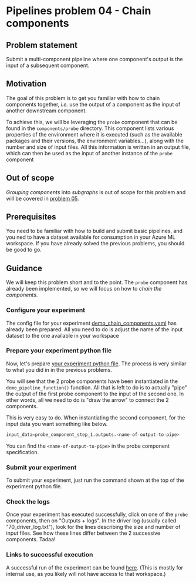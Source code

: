 # Pipelines problem 04 - Chain components

## Problem statement
Submit a multi-component pipeline where one component's output is the input of a subsequent component.

## Motivation
The goal of this problem is to get you familiar with how to chain components together, _i.e._ use the output of a component as the input of another downstream component. 

To achieve this, we will be leveraging the `probe` component that can be found in the `components/probe` directory. This component lists various properties of the environment where it is executed (such as the available packages and their versions, the environment variables...), along with the number and size of input files. All this information is written in an output file, which can then be used as the input of another instance of the `probe` component

## Out of scope
_Grouping components_ into _subgraphs_ is out of scope for this problem and will be covered in [problem 05](./pipelines-05.md).

## Prerequisites
You need to be familiar with how to build and submit basic pipelines, and you ned to have a dataset available for consumption in your Azure ML workspace. If you have already solved the previous problems, you should be good to go.

## Guidance

We will keep this problem short and to the point. The `probe` component has already been implemented, so we will focus on how to _chain the components_.

### Configure your experiment

The config file for your experiment [demo_chain_components.yaml](../../shrike-examples/pipelines/config/experiments/demo_chain_components.yaml) has already been prepared. All you need to do is adjust the name of the input dataset to the one available in your workspace

### Prepare your experiment python file

Now, let's prepare [your experiment python file](../../shrike-examples/pipelines/experiments/demo_chain_components.py). The process is very similar to what you did in in the previous problems. 

You will see that the 2 probe components have been instantiated in the `demo_pipeline_function()` function. All that is left to do is to actually "pipe" the output of the first probe component to the input of the second one. In other words, all we need to do is "draw the arrow" to connect the 2 components.

This is very easy to do. When instantiating the second component, for the input data you want something like below.
```python
input_data=probe_component_step_1.outputs.<name-of-output-to-pipe>
```

You can find the `<name-of-output-to-pipe>` in the probe component specification.

### Submit your experiment

To submit your experiment, just run the command shown at the top of the experiment python file.

### Check the logs

Once your experiment has executed successfully, click on one of the `probe` components, then on "Outputs + logs". In the driver log (usually called "70_driver_log.txt"), look for the lines describing the size and number of input files. See how these lines differ between the 2 successive components. Tadaa!

### Links to successful execution

A successful run of the experiment can be found [here](https://ml.azure.com/experiments/id/b04a0674-7958-4627-8f10-04a85f29a112/runs/f3c42ff6-e69f-44cb-8d0e-d1842e847d3d?wsid=/subscriptions/48bbc269-ce89-4f6f-9a12-c6f91fcb772d/resourcegroups/aml1p-rg/workspaces/aml1p-ml-wus2&tid=72f988bf-86f1-41af-91ab-2d7cd011db47). (This is mostly for internal use, as you likely will not have access to that workspace.)